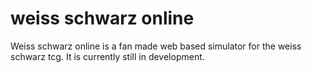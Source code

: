 # weiss schwarz online

Weiss schwarz online is a fan made web based simulator for the weiss schwarz tcg.
It is currently still in development.
